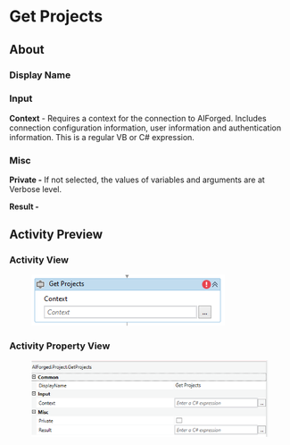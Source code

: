 # Get Projects



## About

### Display Name

### Input

**Context** - Requires a context for the connection to AIForged. Includes connection configuration information, user information and authentication information. This is a regular VB or C# expression.

### Misc

**Private -** If not selected, the values of variables and arguments are at Verbose level.

**Result -**

## Activity Preview

### Activity View

<figure><img src="../../.gitbook/assets/image (20).png" alt=""><figcaption></figcaption></figure>

### Activity Property View

<figure><img src="../../.gitbook/assets/image (34).png" alt=""><figcaption></figcaption></figure>

